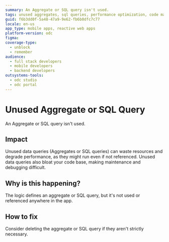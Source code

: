 ```yaml
---
summary: An Aggregate or SQL query isn't used.
tags: unused aggregates, sql queries, performance optimization, code maintenance, app performance
guid: f6b3dd0f-5a48-47a9-9e62-fb6b0dfc7c77
locale: en-us
app_type: mobile apps, reactive web apps
platform-version: odc
figma:
coverage-type:
  - unblock
  - remember
audience:
  - full stack developers
  - mobile developers
  - backend developers
outsystems-tools:
  - odc studio
  - odc portal
---
```

# Unused Aggregate or SQL Query

An Aggregate or SQL query isn't used.

## Impact

Unused data queries (Aggregates or SQL queries) can waste resources and degrade performance, as they might run even if not referenced. Unused data queries also bloat your code base, making maintenance and debugging difficult.

## Why is this happening?

The logic defines an aggregate or SQL query, but it's not used or referenced anywhere in the app.

## How to fix

Consider deleting the aggregate or SQL query if they aren't strictly necessary.
